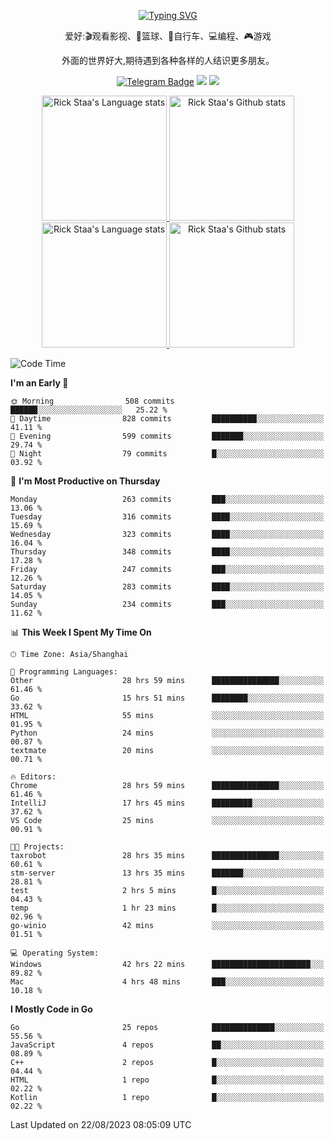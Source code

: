 <div align="center"> 

[![Typing SVG](https://readme-typing-svg.herokuapp.com?size=25&duration=2500&color=eeeeee&vCenter=true&width=200&height=40&lines=Hi+there+%F0%9F%91%8B%F0%9F%8F%BB;I'm+DanBai)](https://git.io/typing-svg)

爱好:🎬观看影视、🏀篮球、🚴自行车、💻编程、🎮游戏

外面的世界好大,期待遇到各种各样的人结识更多朋友。

[![Telegram Badge](https://img.shields.io/badge/-Telegram-blue?style=flat&logo=Telegram&logoColor=white)](https://t.me/danbai9420) 
[![](https://img.shields.io/badge/-Blog-brightgreen?style=flat&logo=Blogger&logoColor=white)](https://p00q.cn)
[![](https://img.shields.io/badge/-Email-red?style=flat&logo=Mail.Ru&logoColor=white)](mailto:danbai@88.com)
</div>

<!-- Light Mode -->
<div align="center"> 
<a href="https://github.com/anuraghazra/github-readme-stats#gh-light-mode-only">
<img height=200 src="https://github-readme-stats.vercel.app/api/top-langs/?username=danbai225&layout=compact&langs_count=10&hide_border=1&role=OWNER,COLLABORATOR#gh-light-mode-only" alt="Rick Staa's Language stats" />
</a>
<a href="https://github.com/anuraghazra/github-readme-stats#gh-light-mode-only">
<img height=200 src="https://github-readme-stats.vercel.app/api?username=danbai225&show_icons=true&count_private=true&line_height=28&hide_border=1&include_all_commits=true&card_width=450&role=OWNER,COLLABORATOR&exclude_repo=github-readme-stats#gh-light-mode-only" alt="Rick Staa's Github stats" />
</a>
</div>

<!-- Dark Mode -->
<div align="center"> 
<a href="https://github.com/anuraghazra/github-readme-stats#gh-dark-mode-only">
<img height=200 src="https://github-readme-stats.vercel.app/api/top-langs/?username=danbai225&layout=compact&langs_count=10&hide_border=1&role=OWNER,COLLABORATOR&theme=github_dark#gh-dark-mode-only" alt="Rick Staa's Language stats" />
</a>
<a href="https://github.com/anuraghazra/github-readme-stats#gh-dark-mode-only">
<img height=200 src="https://github-readme-stats.vercel.app/api?username=danbai225&show_icons=true&count_private=true&line_height=28&hide_border=1&include_all_commits=true&card_width=450&role=OWNER,COLLABORATOR&exclude_repo=github-readme-stats&theme=github_dark#gh-dark-mode-only" alt="Rick Staa's Github stats" />
</a>
</div>

<!--START_SECTION:waka-->
![Code Time](http://img.shields.io/badge/Code%20Time-931%20hrs%2013%20mins-blue)

**I'm an Early 🐤** 

```text
🌞 Morning                508 commits         ██████░░░░░░░░░░░░░░░░░░░   25.22 % 
🌆 Daytime                828 commits         ██████████░░░░░░░░░░░░░░░   41.11 % 
🌃 Evening                599 commits         ███████░░░░░░░░░░░░░░░░░░   29.74 % 
🌙 Night                  79 commits          █░░░░░░░░░░░░░░░░░░░░░░░░   03.92 % 
```
📅 **I'm Most Productive on Thursday** 

```text
Monday                   263 commits         ███░░░░░░░░░░░░░░░░░░░░░░   13.06 % 
Tuesday                  316 commits         ████░░░░░░░░░░░░░░░░░░░░░   15.69 % 
Wednesday                323 commits         ████░░░░░░░░░░░░░░░░░░░░░   16.04 % 
Thursday                 348 commits         ████░░░░░░░░░░░░░░░░░░░░░   17.28 % 
Friday                   247 commits         ███░░░░░░░░░░░░░░░░░░░░░░   12.26 % 
Saturday                 283 commits         ████░░░░░░░░░░░░░░░░░░░░░   14.05 % 
Sunday                   234 commits         ███░░░░░░░░░░░░░░░░░░░░░░   11.62 % 
```


📊 **This Week I Spent My Time On** 

```text
🕑︎ Time Zone: Asia/Shanghai

💬 Programming Languages: 
Other                    28 hrs 59 mins      ███████████████░░░░░░░░░░   61.46 % 
Go                       15 hrs 51 mins      ████████░░░░░░░░░░░░░░░░░   33.62 % 
HTML                     55 mins             ░░░░░░░░░░░░░░░░░░░░░░░░░   01.95 % 
Python                   24 mins             ░░░░░░░░░░░░░░░░░░░░░░░░░   00.87 % 
textmate                 20 mins             ░░░░░░░░░░░░░░░░░░░░░░░░░   00.71 % 

🔥 Editors: 
Chrome                   28 hrs 59 mins      ███████████████░░░░░░░░░░   61.46 % 
IntelliJ                 17 hrs 45 mins      █████████░░░░░░░░░░░░░░░░   37.62 % 
VS Code                  25 mins             ░░░░░░░░░░░░░░░░░░░░░░░░░   00.91 % 

🐱‍💻 Projects: 
taxrobot                 28 hrs 35 mins      ███████████████░░░░░░░░░░   60.61 % 
stm-server               13 hrs 35 mins      ███████░░░░░░░░░░░░░░░░░░   28.81 % 
test                     2 hrs 5 mins        █░░░░░░░░░░░░░░░░░░░░░░░░   04.43 % 
temp                     1 hr 23 mins        █░░░░░░░░░░░░░░░░░░░░░░░░   02.96 % 
go-winio                 42 mins             ░░░░░░░░░░░░░░░░░░░░░░░░░   01.51 % 

💻 Operating System: 
Windows                  42 hrs 22 mins      ██████████████████████░░░   89.82 % 
Mac                      4 hrs 48 mins       ███░░░░░░░░░░░░░░░░░░░░░░   10.18 % 
```

**I Mostly Code in Go** 

```text
Go                       25 repos            ██████████████░░░░░░░░░░░   55.56 % 
JavaScript               4 repos             ██░░░░░░░░░░░░░░░░░░░░░░░   08.89 % 
C++                      2 repos             █░░░░░░░░░░░░░░░░░░░░░░░░   04.44 % 
HTML                     1 repo              █░░░░░░░░░░░░░░░░░░░░░░░░   02.22 % 
Kotlin                   1 repo              █░░░░░░░░░░░░░░░░░░░░░░░░   02.22 % 
```




 Last Updated on 22/08/2023 08:05:09 UTC
<!--END_SECTION:waka-->
